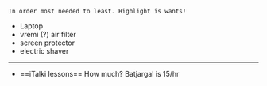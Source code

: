 	In order most needed to least. Highlight is wants!
- Laptop
- vremi (?) air filter
- screen protector
- electric shaver
---
- ==iTalki lessons==
	How much?
		Batjargal is 15/hr
